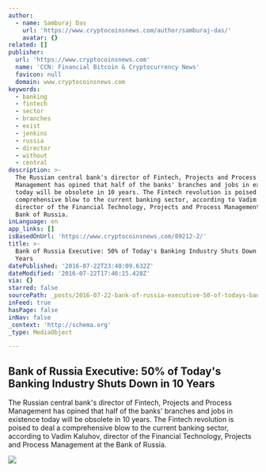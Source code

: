 ```yaml
---
author:
  - name: Samburaj Das
    url: 'https://www.cryptocoinsnews.com/author/samburaj-das/'
    avatar: {}
related: []
publisher:
  url: 'https://www.cryptocoinsnews.com'
  name: 'CCN: Financial Bitcoin & Cryptocurrency News'
  favicon: null
  domain: www.cryptocoinsnews.com
keywords:
  - banking
  - fintech
  - sector
  - branches
  - exist
  - jenkins
  - russia
  - director
  - without
  - central
description: >-
  The Russian central bank's director of Fintech, Projects and Process
  Management has opined that half of the banks' branches and jobs in existence
  today will be obsolete in 10 years. The Fintech revolution is poised to deal a
  comprehensive blow to the current banking sector, according to Vadim Kaluhov,
  director of the Financial Technology, Projects and Process Management at the
  Bank of Russia.
inLanguage: en
app_links: []
isBasedOnUrl: 'https://www.cryptocoinsnews.com/89212-2/'
title: >-
  Bank of Russia Executive: 50% of Today's Banking Industry Shuts Down in 10
  Years
datePublished: '2016-07-22T23:40:09.632Z'
dateModified: '2016-07-22T17:46:15.428Z'
via: {}
starred: false
sourcePath: _posts/2016-07-22-bank-of-russia-executive-50-of-todays-banking-industry-sh.md
inFeed: true
hasPage: false
inNav: false
_context: 'http://schema.org'
_type: MediaObject

---
```

<article style=""><h1>Bank of Russia Executive: 50% of Today's Banking Industry Shuts Down in 10 Years</h1><p>The Russian central bank's director of Fintech, Projects and Process Management has opined that half of the banks' branches and jobs in existence today will be obsolete in 10 years. The Fintech revolution is poised to deal a comprehensive blow to the current banking sector, according to Vadim Kaluhov, director of the Financial Technology, Projects and Process Management at the Bank of Russia.</p><img src="https://www.cryptocoinsnews.com/wp-content/uploads/2016/07/Bank-of-Russia-flag.jpg" /></article>